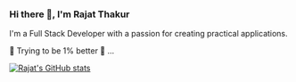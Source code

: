 ### Hi there 👋, I'm Rajat Thakur

I'm a Full Stack Developer with a passion for creating practical applications.

🌱 Trying to be 1% better 🫡 ...

[![Rajat's GitHub stats](https://github-readme-stats.vercel.app/api?username=rajatdh27)](https://github.com/anuraghazra/github-readme-stats)



<!--
**rajatdh27/rajatdh27** is a ✨ _special_ ✨ repository because its `README.md` (this file) appears on your GitHub profile.

Here are some ideas to get you started:

- 🔭 I’m currently working on ...
- 🌱 I’m currently learning ...
- 👯 I’m looking to collaborate on ...
- 🤔 I’m looking for help with ...
- 💬 Ask me about ...
- 📫 How to reach me: ...
- 😄 Pronouns: ...
- ⚡ Fun fact: ...
-->

